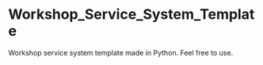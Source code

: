 # Workshop_Service_System_Template
Workshop service system template made in Python. Feel free to use.
